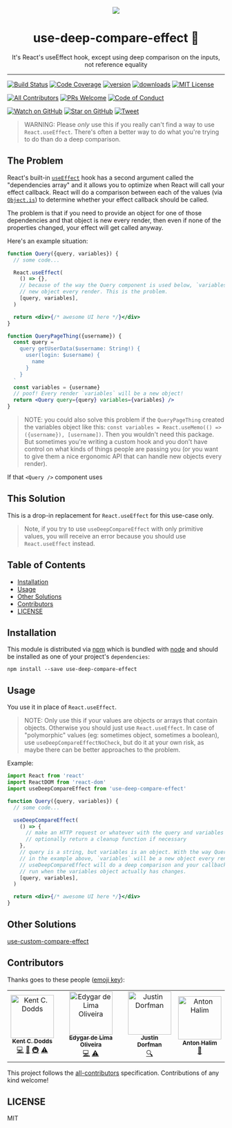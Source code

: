<p align="center">
<a href="https://codefund.io/properties/498/visit-sponsor">
<img src="https://codefund.io/properties/498/sponsor" />
</a>
</p>

<div align="center">
<h1>use-deep-compare-effect 🐋</h1>

<p>It's React's useEffect hook, except using deep comparison on the inputs, not
reference equality</p>

</div>

<hr />

[![Build Status][build-badge]][build]
[![Code Coverage][coverage-badge]][coverage]
[![version][version-badge]][package] [![downloads][downloads-badge]][npmtrends]
[![MIT License][license-badge]][license]

[![All Contributors](https://img.shields.io/badge/all_contributors-4-orange.svg?style=flat-square)](#contributors)
[![PRs Welcome][prs-badge]][prs] [![Code of Conduct][coc-badge]][coc]

[![Watch on GitHub][github-watch-badge]][github-watch]
[![Star on GitHub][github-star-badge]][github-star]
[![Tweet][twitter-badge]][twitter]

> WARNING: Please _only_ use this if you really can't find a way to use
> `React.useEffect`. There's often a better way to do what you're trying to do
> than do a deep comparison.

## The Problem

React's built-in [`useEffect`][react-hooks] hook has a second argument called
the "dependencies array" and it allows you to optimize when React will call your
effect callback. React will do a comparison between each of the values (via
[`Object.is`][object-is]) to determine whether your effect callback should be
called.

The problem is that if you need to provide an object for one of those
dependencies and that object is new every render, then even if none of the
properties changed, your effect will get called anyway.

Here's an example situation:

```jsx
function Query({query, variables}) {
  // some code...

  React.useEffect(
    () => {},
    // because of the way the Query component is used below, `variables` is a
    // new object every render. This is the problem.
    [query, variables],
  )

  return <div>{/* awesome UI here */}</div>
}

function QueryPageThing({username}) {
  const query = `
    query getUserData($username: String!) {
      user(login: $username) {
        name
      }
    }
  `
  const variables = {username}
  // poof! Every render `variables` will be a new object!
  return <Query query={query} variables={variables} />
}
```

> NOTE: you could also solve this problem if the `QueryPageThing` created the
> variables object like this:
> `const variables = React.useMemo(() => ({username}), [username])`. Then you
> wouldn't need this package. But sometimes you're writing a custom hook and you
> don't have control on what kinds of things people are passing you (or you want
> to give them a nice ergonomic API that can handle new objects every render).

If that `<Query />` component uses

## This Solution

This is a drop-in replacement for `React.useEffect` for this use-case only.

> Note, if you try to use `useDeepCompareEffect` with only primitive values, you
> will receive an error because you should use `React.useEffect` instead.

## Table of Contents

<!-- START doctoc generated TOC please keep comment here to allow auto update -->
<!-- DON'T EDIT THIS SECTION, INSTEAD RE-RUN doctoc TO UPDATE -->

- [Installation](#installation)
- [Usage](#usage)
- [Other Solutions](#other-solutions)
- [Contributors](#contributors)
- [LICENSE](#license)

<!-- END doctoc generated TOC please keep comment here to allow auto update -->

## Installation

This module is distributed via [npm][npm] which is bundled with [node][node] and
should be installed as one of your project's `dependencies`:

```
npm install --save use-deep-compare-effect
```

## Usage

You use it in place of `React.useEffect`.

> NOTE: Only use this if your values are objects or arrays that contain objects.
> Otherwise you should just use `React.useEffect`. In case of "polymorphic"
> values (eg: sometimes object, sometimes a boolean), use
> `useDeepCompareEffectNoCheck`, but do it at your own risk, as maybe there can
> be better approaches to the problem.

Example:

```jsx
import React from 'react'
import ReactDOM from 'react-dom'
import useDeepCompareEffect from 'use-deep-compare-effect'

function Query({query, variables}) {
  // some code...

  useDeepCompareEffect(
    () => {
      // make an HTTP request or whatever with the query and variables
      // optionally return a cleanup function if necessary
    },
    // query is a string, but variables is an object. With the way Query is used
    // in the example above, `variables` will be a new object every render.
    // useDeepCompareEffect will do a deep comparison and your callback is only
    // run when the variables object actually has changes.
    [query, variables],
  )

  return <div>{/* awesome UI here */}</div>
}
```

## Other Solutions

[use-custom-compare-effect](https://github.com/sanjagh/use-custom-compare-effect)

## Contributors

Thanks goes to these people ([emoji key][emojis]):

<!-- ALL-CONTRIBUTORS-LIST:START - Do not remove or modify this section -->
<!-- prettier-ignore -->
<table>
  <tr>
    <td align="center"><a href="https://kentcdodds.com"><img src="https://avatars.githubusercontent.com/u/1500684?v=3" width="100px;" alt="Kent C. Dodds"/><br /><sub><b>Kent C. Dodds</b></sub></a><br /><a href="https://github.com/kentcdodds/use-deep-compare-effect/commits?author=kentcdodds" title="Code">💻</a> <a href="https://github.com/kentcdodds/use-deep-compare-effect/commits?author=kentcdodds" title="Documentation">📖</a> <a href="#infra-kentcdodds" title="Infrastructure (Hosting, Build-Tools, etc)">🚇</a> <a href="https://github.com/kentcdodds/use-deep-compare-effect/commits?author=kentcdodds" title="Tests">⚠️</a></td>
    <td align="center"><a href="https://linkedin.com/in/edygar/en"><img src="https://avatars2.githubusercontent.com/u/566280?v=4" width="100px;" alt="Edygar de Lima Oliveira"/><br /><sub><b>Edygar de Lima Oliveira</b></sub></a><br /><a href="https://github.com/kentcdodds/use-deep-compare-effect/commits?author=edygar" title="Code">💻</a> <a href="https://github.com/kentcdodds/use-deep-compare-effect/commits?author=edygar" title="Tests">⚠️</a></td>
    <td align="center"><a href="https://stackshare.io/jdorfman/decisions"><img src="https://avatars1.githubusercontent.com/u/398230?v=4" width="100px;" alt="Justin Dorfman"/><br /><sub><b>Justin Dorfman</b></sub></a><br /><a href="#fundingFinding-jdorfman" title="Funding Finding">🔍</a></td>
    <td align="center"><a href="https://antonhalim.com"><img src="https://avatars1.githubusercontent.com/u/10498035?v=4" width="100px;" alt="Anton Halim"/><br /><sub><b>Anton Halim</b></sub></a><br /><a href="https://github.com/kentcdodds/use-deep-compare-effect/commits?author=antonhalim" title="Documentation">📖</a></td>
  </tr>
</table>

<!-- ALL-CONTRIBUTORS-LIST:END -->

This project follows the [all-contributors][all-contributors] specification.
Contributions of any kind welcome!

## LICENSE

MIT

[npm]: https://www.npmjs.com/
[node]: https://nodejs.org
[build-badge]:
  https://img.shields.io/travis/kentcdodds/use-deep-compare-effect.svg?style=flat-square
[build]: https://travis-ci.org/kentcdodds/use-deep-compare-effect
[coverage-badge]:
  https://img.shields.io/codecov/c/github/kentcdodds/use-deep-compare-effect.svg?style=flat-square
[coverage]: https://codecov.io/github/kentcdodds/use-deep-compare-effect
[version-badge]:
  https://img.shields.io/npm/v/use-deep-compare-effect.svg?style=flat-square
[package]: https://www.npmjs.com/package/use-deep-compare-effect
[downloads-badge]:
  https://img.shields.io/npm/dm/use-deep-compare-effect.svg?style=flat-square
[npmtrends]: http://www.npmtrends.com/use-deep-compare-effect
[license-badge]:
  https://img.shields.io/npm/l/use-deep-compare-effect.svg?style=flat-square
[license]:
  https://github.com/kentcdodds/use-deep-compare-effect/blob/master/LICENSE
[prs-badge]:
  https://img.shields.io/badge/PRs-welcome-brightgreen.svg?style=flat-square
[prs]: http://makeapullrequest.com
[react-hooks]: https://reactjs.org/docs/hooks-effect.html
[object-is]:
  https://developer.mozilla.org/en-US/docs/Web/JavaScript/Reference/Global_Objects/Object/is
[donate-badge]:
  https://img.shields.io/badge/$-support-green.svg?style=flat-square
[coc-badge]:
  https://img.shields.io/badge/code%20of-conduct-ff69b4.svg?style=flat-square
[coc]:
  https://github.com/kentcdodds/use-deep-compare-effect/blob/master/other/CODE_OF_CONDUCT.md
[github-watch-badge]:
  https://img.shields.io/github/watchers/kentcdodds/use-deep-compare-effect.svg?style=social
[github-watch]: https://github.com/kentcdodds/use-deep-compare-effect/watchers
[github-star-badge]:
  https://img.shields.io/github/stars/kentcdodds/use-deep-compare-effect.svg?style=social
[github-star]: https://github.com/kentcdodds/use-deep-compare-effect/stargazers
[twitter]:
  https://twitter.com/intent/tweet?text=Check%20out%20use-deep-compare-effect%20by%20%40kentcdodds%20https%3A%2F%2Fgithub.com%2Fkentcdodds%2Fuse-deep-compare-effect%20%F0%9F%91%8D
[twitter-badge]:
  https://img.shields.io/twitter/url/https/github.com/kentcdodds/use-deep-compare-effect.svg?style=social
[emojis]: https://github.com/kentcdodds/all-contributors#emoji-key
[all-contributors]: https://github.com/kentcdodds/all-contributors
